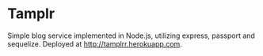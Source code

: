 # Tamplr

Simple blog service implemented in Node.js, utilizing express, passport and sequelize. Deployed at http://tamplrr.herokuapp.com.
